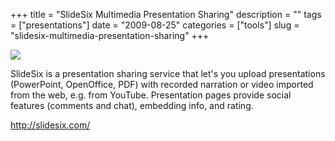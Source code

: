 +++
title = "SlideSix Multimedia Presentation Sharing"
description = ""
tags = ["presentations"]
date = "2009-08-25"
categories = ["tools"]
slug = "slidesix-multimedia-presentation-sharing"
+++


<div class="tool-screenshot mb1"><a href="http://slidesix.com/"><img id="bluga-thumbnail-2738" class="bluga-thumbnail custom" src="//konigi.com/media/bluga/
wt5230068804f94_custom.jpg"/></a></div><p>SlideSix is a presentation sharing service that let's you upload presentations (PowerPoint, OpenOffice, PDF) with recorded narration or video imported from the web, e.g. from YouTube. Presentation pages provide social features (comments and chat), embedding info, and rating.</p>
  
<p><a href="http://slidesix.com/">http://slidesix.com/</a></p>
      
